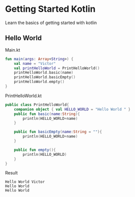 # Getting Started Kotlin
Learn the basics of getting started with kotlin


## Hello World

Main.kt
```kotlin
fun main(args: Array<String>) {
    val name = "Victor"
    val printHelloWorld = PrintHelloWorld()
    printHelloWorld.basic(name)
    printHelloWorld.basicEmpty()
    printHelloWorld.empty()
}
```

PrintHelloWorld.kt
```kotlin
public class PrintHelloWorld{
    companion object { val HELLO_WORLD = "Hello World " }
    public fun basic(name:String){
        println(HELLO_WORLD+name)
    }

    public fun basicEmpty(name:String = ""){
        println(HELLO_WORLD+name)
    }

    public fun empty(){
        println(HELLO_WORLD)
    }
}
```

Result 
```
Hello World Victor
Hello World 
Hello World 
```

